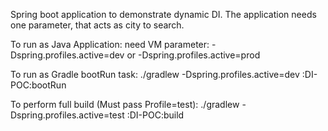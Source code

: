 Spring boot application to demonstrate dynamic DI. The application needs one parameter, that acts as city to search.

To run as Java Application: 
   need VM parameter: -Dspring.profiles.active=dev or -Dspring.profiles.active=prod 

To run as Gradle bootRun task:
   ./gradlew -Dspring.profiles.active=dev :DI-POC:bootRun
   
To perform full build (Must pass Profile=test):
   ./gradlew -Dspring.profiles.active=test :DI-POC:build

